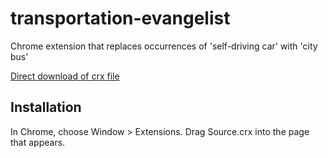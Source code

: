 transportation-evangelist
=============

Chrome extension that replaces occurrences of 'self-driving car' with 'city bus'

[Direct download of crx file](https://github.com/savagegus/transportation-evangelist/blob/master/Source.crx?raw=true)

Installation
------------

In Chrome, choose Window > Extensions.  Drag Source.crx into the page that appears.

